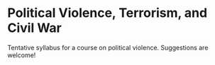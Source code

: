 # Political Violence, Terrorism, and Civil War

Tentative syllabus for a course on political violence. Suggestions are welcome!
